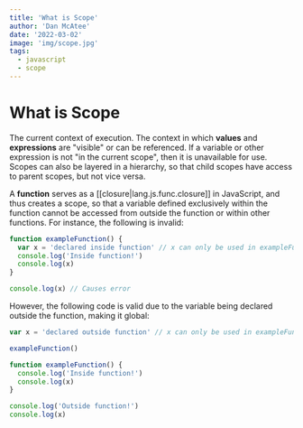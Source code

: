 ```yaml
---
title: 'What is Scope'
author: 'Dan McAtee'
date: '2022-03-02'
image: 'img/scope.jpg'
tags:
  - javascript
  - scope
---
```


# What is Scope

The current context of execution. The context in which **values** and **expressions** are "visible" or can be referenced. If a variable or other expression is not "in the current scope", then it is unavailable for use. Scopes can also be layered in a hierarchy, so that child scopes have access to parent scopes, but not vice versa.

A **function** serves as a [[closure|lang.js.func.closure]] in JavaScript, and thus creates a scope, so that a variable defined exclusively within the function cannot be accessed from outside the function or within other functions. For instance, the following is invalid:

```js
function exampleFunction() {
  var x = 'declared inside function' // x can only be used in exampleFunction
  console.log('Inside function!')
  console.log(x)
}

console.log(x) // Causes error
```

However, the following code is valid due to the variable being declared outside the function, making it global:

```js
var x = 'declared outside function' // x can only be used in exampleFunction

exampleFunction()

function exampleFunction() {
  console.log('Inside function!')
  console.log(x)
}

console.log('Outside function!')
console.log(x)
```
